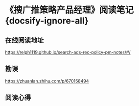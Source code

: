 # 《搜广推策略产品经理》阅读笔记  {docsify-ignore-all}

## 在线阅读地址

https://relph1119.github.io/search-ads-rec-policy-pm-notes/#/

## 勘误

https://zhuanlan.zhihu.com/p/670158494

## 阅读心得


